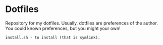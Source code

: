 # Dotfiles

Repository for my dotfiles. Usually, dotfiles are preferences of the author. You could known preferences, but you might your own!

```
install.sh - to install (that is symlink).
```
